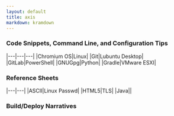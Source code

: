 ```yaml
---
layout: default
title: axis
markdown: kramdown
---
```


### Code Snippets, Command Line, and Configuration Tips

|---|---|---|
|Chromium OS|Linux|
|Git|Lubuntu Desktop|
|GitLab|PowerShell|
|GNUGpg|Python|
|Gradle|VMware ESXI|

### Reference Sheets

|---|---|
|ASCII|Linux Passwd|
|HTML5|TLS|
|Java||

### Build/Deploy Narratives
